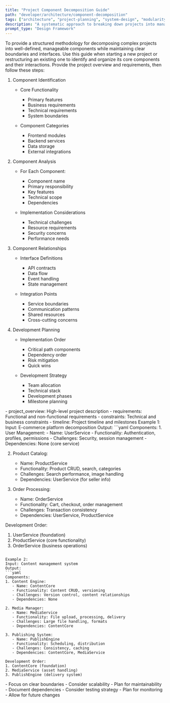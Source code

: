 ```yaml
---
title: "Project Component Decomposition Guide"
path: "developer/architecture/component-decomposition"
tags: ["architecture", "project-planning", "system-design", "modularity"]
description: "A systematic approach to breaking down projects into manageable components while considering dependencies and implementation order"
prompt_type: "Design Framework"
---
```


<purpose>
To provide a structured methodology for decomposing complex projects into well-defined, manageable components while maintaining clear boundaries and interfaces.
</purpose>

<context>
Use this guide when starting a new project or restructuring an existing one to identify and organize its core components and their interactions.
</context>

<instructions>
Provide the project overview and requirements, then follow these steps:

1. Component Identification
   - Core Functionality
     * Primary features
     * Business requirements
     * Technical requirements
     * System boundaries

   - Component Categories
     * Frontend modules
     * Backend services
     * Data storage
     * External integrations

2. Component Analysis
   - For Each Component:
     * Component name
     * Primary responsibility
     * Key features
     * Technical scope
     * Dependencies

   - Implementation Considerations
     * Technical challenges
     * Resource requirements
     * Security concerns
     * Performance needs

3. Component Relationships
   - Interface Definitions
     * API contracts
     * Data flow
     * Event handling
     * State management

   - Integration Points
     * Service boundaries
     * Communication patterns
     * Shared resources
     * Cross-cutting concerns

4. Development Planning
   - Implementation Order
     * Critical path components
     * Dependency order
     * Risk mitigation
     * Quick wins

   - Development Strategy
     * Team allocation
     * Technical stack
     * Development phases
     * Milestone planning
</instructions>

<variables>
- project_overview: High-level project description
- requirements: Functional and non-functional requirements
- constraints: Technical and business constraints
- timeline: Project timeline and milestones
</variables>

<examples>
Example 1:
Input: E-commerce platform decomposition
Output:
```yaml
Components:
1. User Management:
   - Name: UserService
   - Functionality: Authentication, profiles, permissions
   - Challenges: Security, session management
   - Dependencies: None (core service)
   
2. Product Catalog:
   - Name: ProductService
   - Functionality: Product CRUD, search, categories
   - Challenges: Search performance, image handling
   - Dependencies: UserService (for seller info)

3. Order Processing:
   - Name: OrderService
   - Functionality: Cart, checkout, order management
   - Challenges: Transaction consistency
   - Dependencies: UserService, ProductService

Development Order:
1. UserService (foundation)
2. ProductService (core functionality)
3. OrderService (business operations)
```

Example 2:
Input: Content management system
Output:
```yaml
Components:
1. Content Engine:
   - Name: ContentCore
   - Functionality: Content CRUD, versioning
   - Challenges: Version control, content relationships
   - Dependencies: None

2. Media Manager:
   - Name: MediaService
   - Functionality: File upload, processing, delivery
   - Challenges: Large file handling, formats
   - Dependencies: ContentCore

3. Publishing System:
   - Name: PublishEngine
   - Functionality: Scheduling, distribution
   - Challenges: Consistency, caching
   - Dependencies: ContentCore, MediaService

Development Order:
1. ContentCore (foundation)
2. MediaService (asset handling)
3. PublishEngine (delivery system)
```
</examples>

<notes>
- Focus on clear boundaries
- Consider scalability
- Plan for maintainability
- Document dependencies
- Consider testing strategy
- Plan for monitoring
- Allow for future changes
</notes>